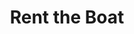 ---
layout: service
title: Rent the Boat
icon: img/boat-10-512.png
desc: We run private charters, this means that you buy the whole boat and the captain.  We do not take individual bookings at this time.
---